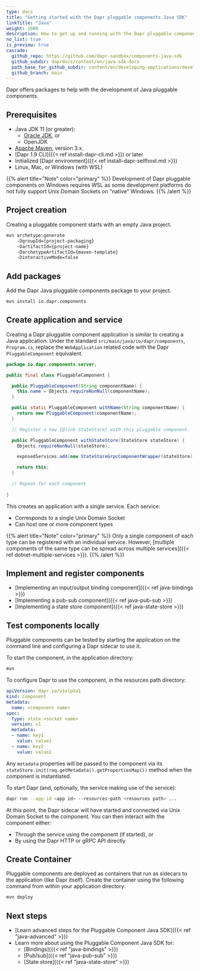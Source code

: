 ```yaml
---
type: docs
title: "Getting started with the Dapr pluggable components Java SDK"
linkTitle: "Java"
weight: 1000
description: How to get up and running with the Dapr pluggable components Java SDK
no_list: true
is_preview: true
cascade:
  github_repo: https://github.com/dapr-sandbox/components-java-sdk
  github_subdir: daprdocs/content/en/java-sdk-docs
  path_base_for_github_subdir: content/en/developing-applications/develop-components/pluggable-components/pluggable-components-sdks/pluggable-components-java/
  github_branch: main
---
```


Dapr offers packages to help with the development of Java pluggable components.

## Prerequisites

- Java JDK 11 (or greater):
  - [Oracle JDK](https://www.oracle.com/java/technologies/downloads), or
  - OpenJDK
- [Apache Maven](https://maven.apache.org/install.html), version 3.x.
- [Dapr 1.9 CLI]({{< ref install-dapr-cli.md >}}) or later
- Initialized [Dapr environment]({{< ref install-dapr-selfhost.md >}})
- Linux, Mac, or Windows (with WSL)

{{% alert title="Note" color="primary" %}}
Development of Dapr pluggable components on Windows requires WSL as some development platforms do not fully support Unix Domain Sockets on "native" Windows.
{{% /alert %}}

## Project creation

Creating a pluggable component starts with an empty Java project.

```bash
mvn archetype:generate 
	-DgroupId={project-packaging}
	-DartifactId={project-name}
	-DarchetypeArtifactId={maven-template} 
	-DinteractiveMode=false
```

## Add packages

Add the Dapr Java pluggable components package to your project.

```bash
mvn install io.dapr.components
```

## Create application and service

Creating a Dapr pluggable component application is similar to creating a Java application. Under the standard `src/main/java/io/dapr/components`, `Program.cs`, replace the `WebApplication` related code with the Dapr `PluggableComponent` equivalent.

```java
package io.dapr.components.server;

public final class PluggableComponent {

  public PluggableComponent(String componentName) {
    this.name = Objects.requireNonNull(componentName);
  }

  public static PluggableComponent withName(String componentName) {
    return new PluggableComponent(componentName);
  }

  // Register a new {@link StateStore} with this pluggable component.

  public PluggableComponent withStateStore(StateStore stateStore) {
    Objects.requireNonNull(stateStore);

    exposedServices.add(new StateStoreGrpcComponentWrapper(stateStore)); 

    return this;
  }

  // Repeat for each component 
  
}
```

This creates an application with a single service. Each service:

- Corresponds to a single Unix Domain Socket
- Can host one or more component types

{{% alert title="Note" color="primary" %}}
Only a single component of each type can be registered with an individual service. However, [multiple components of the same type can be spread across multiple services]({{< ref dotnet-multiple-services >}}).
{{% /alert %}}

## Implement and register components

 - [Implementing an input/output binding component]({{< ref java-bindings >}})
 - [Implementing a pub-sub component]({{< ref java-pub-sub >}})
 - [Implementing a state store component]({{< ref java-state-store >}})

## Test components locally

Pluggable components can be tested by starting the application on the command line and configuring a Dapr sidecar to use it.

To start the component, in the application directory:

```bash
mvn 
```

To configure Dapr to use the component, in the resources path directory:

```yaml
apiVersion: dapr.io/v1alpha1
kind: Component
metadata:
  name: <component name>
spec:
  type: state.<socket name>
  version: v1
  metadata:
  - name: key1
    value: value1
  - name: key2
    value: value2
```

Any `metadata` properties will be passed to the component via its `stateStore.init(req.getMetadata().getPropertiesMap())` method when the component is instantiated.

To start Dapr (and, optionally, the service making use of the service):

```bash
dapr run --app-id <app id> --resources-path <resources path> ...
```

At this point, the Dapr sidecar will have started and connected via Unix Domain Socket to the component. You can then interact with the component either:
- Through the service using the component (if started), or 
- By using the Dapr HTTP or gRPC API directly

## Create Container

Pluggable components are deployed as containers that run as sidecars to the application (like Dapr itself). Create the container using the following command from within your application directory:

```bash
mvn deploy
```

## Next steps

- [Learn advanced steps for the Pluggable Component Java SDK]({{< ref "java-advanced" >}})
- Learn more about using the Pluggable Component Java SDK for:
  - [Bindings]({{< ref "java-bindings" >}})
  - [Pub/sub]({{< ref "java-pub-sub" >}})
  - [State store]({{< ref "java-state-store" >}})